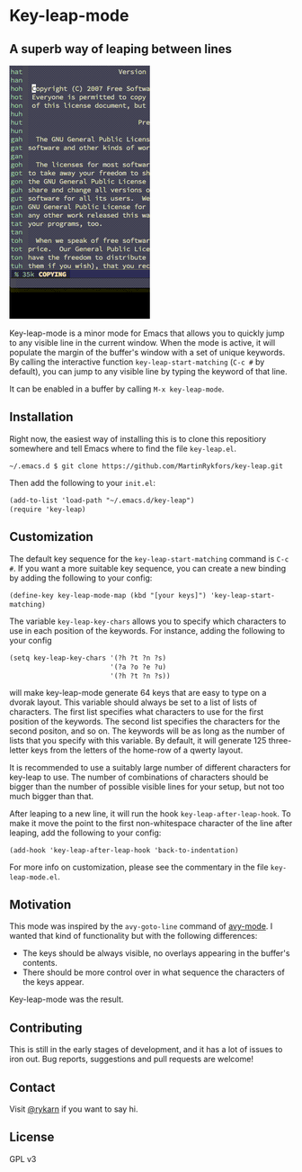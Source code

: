 # Key-leap-mode
## A superb way of leaping between lines

![demo](demo.gif)

Key-leap-mode is a minor mode for Emacs that allows you to quickly jump to any visible line in the current window. When the mode is active, it will populate the margin of the buffer's window with a set of unique keywords. 
By calling the interactive function `key-leap-start-matching` (`C-c #` by default), you can jump to any visible line by typing the keyword of that line.

It can be enabled in a buffer by calling `M-x key-leap-mode`.

## Installation

Right now, the easiest way of installing this is to clone this repositiory somewhere and tell Emacs where to find the file `key-leap.el`.

```
~/.emacs.d $ git clone https://github.com/MartinRykfors/key-leap.git
```

Then add the following to your `init.el`:

```elisp
(add-to-list 'load-path "~/.emacs.d/key-leap")
(require 'key-leap)
```

## Customization

The default key sequence for the `key-leap-start-matching` command is `C-c #`. If you want a more suitable key sequence, you can create a new binding by adding the following to your config:

```elisp
(define-key key-leap-mode-map (kbd "[your keys]") 'key-leap-start-matching)
```

The variable `key-leap-key-chars` allows you to specify which characters to use in each position of the keywords. For instance, adding the following to your config
```elisp
(setq key-leap-key-chars '(?h ?t ?n ?s)
                         '(?a ?o ?e ?u)
                         '(?h ?t ?n ?s))
```
will make key-leap-mode generate 64 keys that are easy to type on a dvorak layout.
This variable should always be set to a list of lists of characters. The first list specifies what characters to use for the first position of the keywords. The second list specifies the characters for the second positon, and so on. The keywords will be as long as the number of lists that you specify with this variable.
By default, it will generate 125 three-letter keys from the letters of the home-row of a qwerty layout.

It is recommended to use a suitably large number of different characters for key-leap to use. The number of combinations of characters should be bigger than the number of possible visible lines for your setup, but not too much bigger than that. 

After leaping to a new line, it will run the hook `key-leap-after-leap-hook`. To make it move the point to the first non-whitespace character of the line after leaping, add the following to your config:
```elisp
(add-hook 'key-leap-after-leap-hook 'back-to-indentation)
```

For more info on customization, please see the commentary in the file `key-leap-mode.el`.

## Motivation

This mode was inspired by the `avy-goto-line` command of [avy-mode](https://github.com/abo-abo/avy). I wanted that kind of functionality but with the following differences:
* The keys should be always visible, no overlays appearing in the buffer's contents.
* There should be more control over in what sequence the characters of the keys appear.

Key-leap-mode was the result.

## Contributing

This is still in the early stages of development, and it has a lot of issues to iron out. Bug reports, suggestions and pull requests are welcome!

## Contact

Visit [@rykarn](https://twitter.com/rykarn) if you want to say hi.

## License

GPL v3
